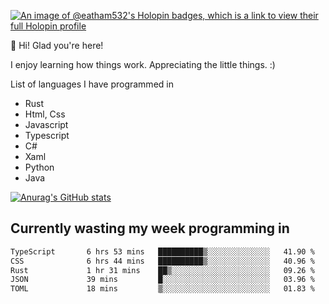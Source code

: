 [![An image of @eatham532's Holopin badges, which is a link to view their full Holopin profile](https://holopin.me/eatham532)](https://holopin.io/@eatham532)


👋 Hi! Glad you're here!

I enjoy learning how things work. Appreciating the little things. :)


List of languages I have programmed in
- Rust
- Html, Css
- Javascript
- Typescript
- C#
- Xaml
- Python
- Java

[![Anurag's GitHub stats](https://github-readme-stats.vercel.app/api?username=Eatham532&theme=dark)](https://github.com/anuraghazra/github-readme-stats)


## Currently wasting my week programming in
<!--START_SECTION:waka-->

```txt
TypeScript       6 hrs 53 mins   ██████████▒░░░░░░░░░░░░░░   41.90 %
CSS              6 hrs 44 mins   ██████████▒░░░░░░░░░░░░░░   40.96 %
Rust             1 hr 31 mins    ██▒░░░░░░░░░░░░░░░░░░░░░░   09.26 %
JSON             39 mins         █░░░░░░░░░░░░░░░░░░░░░░░░   03.96 %
TOML             18 mins         ▒░░░░░░░░░░░░░░░░░░░░░░░░   01.83 %
```

<!--END_SECTION:waka-->
